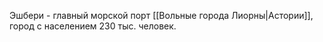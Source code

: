 Эшбери - главный морской порт [[Вольные города Лиорны|Астории]], город с населением 230 тыс. человек.
